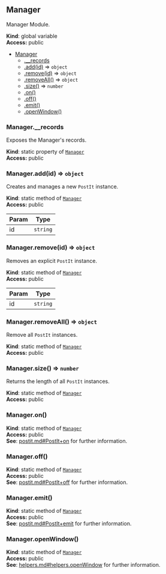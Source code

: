<a name="Manager"></a>
## Manager
Manager Module.

**Kind**: global variable  
**Access:** public  

* [Manager](#Manager)
  * [.__records](#Manager.__records)
  * [.add(id)](#Manager.add) ⇒ <code>object</code>
  * [.remove(id)](#Manager.remove) ⇒ <code>object</code>
  * [.removeAll()](#Manager.removeAll) ⇒ <code>object</code>
  * [.size()](#Manager.size) ⇒ <code>number</code>
  * [.on()](#Manager.on)
  * [.off()](#Manager.off)
  * [.emit()](#Manager.emit)
  * [.openWindow()](#Manager.openWindow)

<a name="Manager.__records"></a>
### Manager.__records
Exposes the Manager's records.

**Kind**: static property of <code>[Manager](#Manager)</code>  
**Access:** public  
<a name="Manager.add"></a>
### Manager.add(id) ⇒ <code>object</code>
Creates and manages a new `PostIt` instance.

**Kind**: static method of <code>[Manager](#Manager)</code>  
**Access:** public  

| Param | Type |
| --- | --- |
| id | <code>string</code> | 

<a name="Manager.remove"></a>
### Manager.remove(id) ⇒ <code>object</code>
Removes an explicit `PostIt` instance.

**Kind**: static method of <code>[Manager](#Manager)</code>  
**Access:** public  

| Param | Type |
| --- | --- |
| id | <code>string</code> | 

<a name="Manager.removeAll"></a>
### Manager.removeAll() ⇒ <code>object</code>
Remove all `PostIt` instances.

**Kind**: static method of <code>[Manager](#Manager)</code>  
**Access:** public  
<a name="Manager.size"></a>
### Manager.size() ⇒ <code>number</code>
Returns the length of all `PostIt` instances.

**Kind**: static method of <code>[Manager](#Manager)</code>  
**Access:** public  
<a name="Manager.on"></a>
### Manager.on()
**Kind**: static method of <code>[Manager](#Manager)</code>  
**Access:** public  
**See**: [postit.md#PostIt+on](postit.md#PostIt+on) for further information.  
<a name="Manager.off"></a>
### Manager.off()
**Kind**: static method of <code>[Manager](#Manager)</code>  
**Access:** public  
**See**: [postit.md#PostIt+off](postit.md#PostIt+off) for further information.  
<a name="Manager.emit"></a>
### Manager.emit()
**Kind**: static method of <code>[Manager](#Manager)</code>  
**Access:** public  
**See**: [postit.md#PostIt+emit](postit.md#PostIt+emit) for further information.  
<a name="Manager.openWindow"></a>
### Manager.openWindow()
**Kind**: static method of <code>[Manager](#Manager)</code>  
**Access:** public  
**See**: [helpers.md#helpers.openWindow](helpers.md#helpers.openWindow) for further information.  

